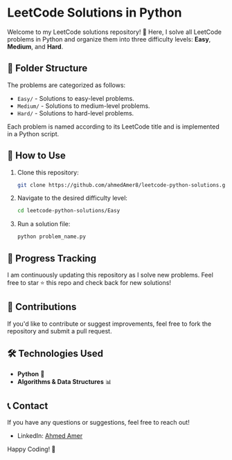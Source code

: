 # LeetCode Solutions in Python

Welcome to my LeetCode solutions repository! 🚀 Here, I solve all LeetCode problems in Python and organize them into three difficulty levels: **Easy**, **Medium**, and **Hard**.

## 📂 Folder Structure
The problems are categorized as follows:
- `Easy/` - Solutions to easy-level problems.
- `Medium/` - Solutions to medium-level problems.
- `Hard/` - Solutions to hard-level problems.

Each problem is named according to its LeetCode title and is implemented in a Python script.

## 🔧 How to Use
1. Clone this repository:
   ```bash
   git clone https://github.com/ahmedAmer8/leetcode-python-solutions.git
   ```
2. Navigate to the desired difficulty level:
   ```bash
   cd leetcode-python-solutions/Easy
   ```
3. Run a solution file:
   ```bash
   python problem_name.py
   ```

## 📌 Progress Tracking
I am continuously updating this repository as I solve new problems. Feel free to star ⭐ this repo and check back for new solutions!

## 🤝 Contributions
If you'd like to contribute or suggest improvements, feel free to fork the repository and submit a pull request.

## 🛠 Technologies Used
- **Python** 🐍
- **Algorithms & Data Structures** 📊

## 📞 Contact
If you have any questions or suggestions, feel free to reach out!

- LinkedIn: [Ahmed Amer]([https://www.linkedin.com/in/ahmed-amer](https://www.linkedin.com/in/ahmed-amer-03b390244/))

Happy Coding! 🎯

